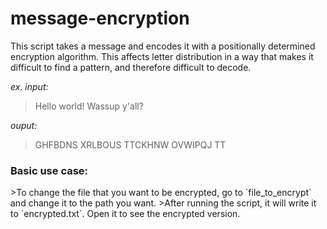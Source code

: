 # message-encryption
This script takes a message and encodes it with a positionally determined encryption algorithm. This affects letter distribution in a way that makes it difficult to find a pattern, and therefore difficult to decode.


*ex. input:*
> Hello world! Wassup y'all?

*ouput:*
> GHFBDNS XRLBOUS TTCKHNW OVWIPQJ TT

<h3>Basic use case:</h3>
>To change the file that you want to be encrypted, go to `file_to_encrypt` and change it to the path you want. 
>After running the script, it will write it to `encrypted.txt`. Open it to see the encrypted version.
